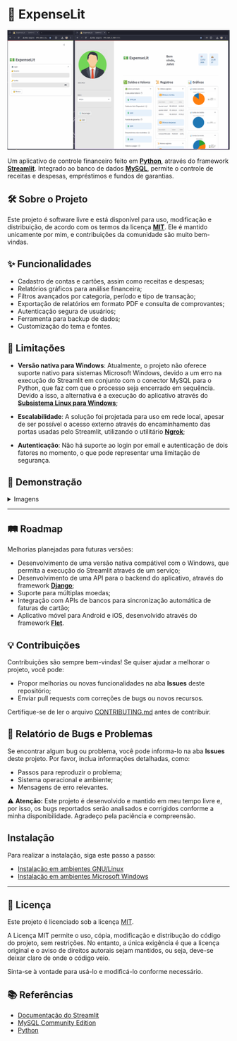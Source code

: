 # 🚀 ExpenseLit

![ExpenseLit](reference/images/main.png)

Um aplicativo de controle financeiro feito em **[Python](https://www.python.org/)**, através do framework **[Streamlit](https://streamlit.io/)**. Integrado ao banco de dados **[MySQL](https://www.mysql.com/)**, permite o controle de receitas e despesas, empréstimos e fundos de garantias.

## 🛠 Sobre o Projeto

Este projeto é software livre e está disponível para uso, modificação e distribuição, de acordo com os termos da licença [**MIT**](LICENSE). Ele é mantido unicamente por mim, e contribuições da comunidade são muito bem-vindas.

## ✨ Funcionalidades

- Cadastro de contas e cartões, assim como receitas e despesas;
- Relatórios gráficos para análise financeira;
- Filtros avançados por categoria, período e tipo de transação;
- Exportação de relatórios em formato PDF e consulta de comprovantes;
- Autenticação segura de usuários;
- Ferramenta para backup de dados;
- Customização do tema e fontes.

## 🚧 Limitações

- **Versão nativa para Windows**: Atualmente, o projeto não oferece suporte nativo para sistemas Microsoft Windows, devido a um erro na execução do Streamlit em conjunto com o conector MySQL para o Python, que faz com que o processo seja encerrado em sequência. Devido a isso, a alternativa é a execução do aplicativo através do **[Subsistema Linux para Windows](https://learn.microsoft.com/pt-br/windows/wsl/install)**;
- **Escalabilidade**: A solução foi projetada para uso em rede local, apesar de ser possível o acesso externo através do encaminhamento das portas usadas pelo Streamlit, utilizando o utilitário **[Ngrok](https://ngrok.com/)**;

- **Autenticação**: Não há suporte ao login por email e autenticação de dois fatores no momento, o que pode representar uma limitação de segurança.


## 📸 Demonstração

<details>
   <summary>Imagens</summary>

   ---

   ![Login](reference/images/login.png)
   *Tela de login.*

   ---

   ![Tela Inicial](reference/images/home.png)
   *Tela inicial mostrando o resumo financeiro.*

   ---

   ![Cadastro de Contas](reference/images/accounts.png)
   *Tela de cadastro de contas.*

   ---

   ![Cadastro de Cartões](reference/images/credit_card.png)
   *Tela de cadastro de cartões de crédito.*

   ---

   ![Cadastro de faturas](reference/images/invoices.png)
   *Tela de cadastro de faturas de cartão.*

   ---

</details>

---

## 🛤️ Roadmap

Melhorias planejadas para futuras versões:

- Desenvolvimento de uma versão nativa compátivel com o Windows, que permita a execução do Streamlit através de um serviço;
- Desenvolvimento de uma API para o backend do aplicativo, através do framework **[Django](https://www.djangoproject.com/)**;
- Suporte para múltiplas moedas;
- Integração com APIs de bancos para sincronização automática de faturas de cartão;
- Aplicativo móvel para Android e iOS, desenvolvido através do framework **[Flet](https://flet.dev/)**.

## 💡 Contribuições

Contribuições são sempre bem-vindas! Se quiser ajudar a melhorar o projeto, você pode:

- Propor melhorias ou novas funcionalidades na aba **Issues** deste repositório;
- Enviar pull requests com correções de bugs ou novos recursos.

Certifique-se de ler o arquivo [CONTRIBUTING.md](CONTRIBUTING.md) antes de contribuir.

## 🐞 Relatório de Bugs e Problemas

Se encontrar algum bug ou problema, você pode informa-lo na aba **Issues** deste projeto. Por favor, inclua informações detalhadas, como:

- Passos para reproduzir o problema;
- Sistema operacional e ambiente;
- Mensagens de erro relevantes.

⚠️ **Atenção:** Este projeto é desenvolvido e mantido em meu tempo livre e, por isso, os bugs reportados serão analisados e corrigidos conforme a minha disponibilidade. Agradeço pela paciência e compreensão.

## Instalação

Para realizar a instalação, siga este passo a passo:
   
   - [Instalação em ambientes GNU/Linux](Linux_Installation.md)
   - [Instalação em ambientes Microsoft Windows](Windows_Installation.md)

---

## 📜 Licença

Este projeto é licenciado sob a licença [MIT](LICENSE).

   A Licença MIT permite o uso, cópia, modificação e distribução do código do projeto, sem restrições. No entanto, a única exigência é que a licença original e o aviso de direitos autorais sejam mantidos, ou seja, deve-se deixar claro de onde o código veio.

 Sinta-se à vontade para usá-lo e modificá-lo conforme necessário.

## 📚 Referências

- [Documentação do Streamlit](https://docs.streamlit.io/)
- [MySQL Community Edition](https://dev.mysql.com/downloads/)
- [Python](https://www.python.org/)
